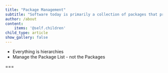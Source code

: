 ```yaml
---
title: "Package Management"
subtitle: "Software today is primarily a collection of packages that provide a specific set of functionality"
author: /about
content:
    items: '@self.children'
child_type: article
show_gallery: false
---
```


- Everything is hierarchies
- Manage the Package List - not the Packages

===
